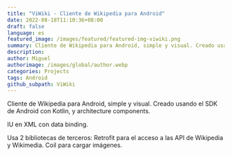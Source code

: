 ```yaml
---
title: "ViWiki - Cliente de Wikipedia para Android"
date: 2022-08-18T11:10:36+08:00
draft: false
language: es
featured_image: /images/featured/featured-img-viwiki.png
summary: Cliente de Wikipedia para Android, simple y visual. Creado usando el SDK de Android con Kotlin, y architecture components
description:
author: Miguel
authorimage: /images/global/author.webp
categories: Projects
tags: Android
github_subpath: ViWiki
---
```


Cliente de Wikipedia para Android, simple y visual. Creado usando el SDK de Android con Kotlin, y architecture components.

IU en XML con data binding.

Usa 2 bibliotecas de terceros: Retrofit para el acceso a las API de Wikipedia y Wikimedia. Coil para cargar imágenes.
